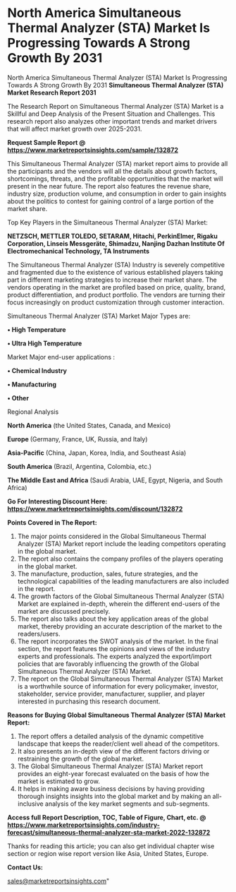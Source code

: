 # North America Simultaneous Thermal Analyzer (STA) Market Is Progressing Towards A Strong Growth By 2031
North America Simultaneous Thermal Analyzer (STA) Market Is Progressing Towards A Strong Growth By 2031
<strong>Simultaneous Thermal Analyzer (STA) Market Research Report 2031</strong>

The Research Report on Simultaneous Thermal Analyzer (STA) Market is a Skillful and Deep Analysis of the Present Situation and Challenges. This research report also analyzes other important trends and market drivers that will affect market growth over 2025-2031.

<strong>Request Sample Report @ <a href=https://www.marketreportsinsights.com/sample/132872>https://www.marketreportsinsights.com/sample/132872</a></strong>

This Simultaneous Thermal Analyzer (STA) market report aims to provide all the participants and the vendors will all the details about growth factors, shortcomings, threats, and the profitable opportunities that the market will present in the near future. The report also features the revenue share, industry size, production volume, and consumption in order to gain insights about the politics to contest for gaining control of a large portion of the market share.

Top Key Players in the Simultaneous Thermal Analyzer (STA) Market:

<strong>NETZSCH, METTLER TOLEDO, SETARAM, Hitachi, PerkinElmer, Rigaku Corporation, Linseis Messgeräte, Shimadzu, Nanjing Dazhan Institute Of Electromechanical Technology, TA Instruments</strong>

The Simultaneous Thermal Analyzer (STA) Industry is severely competitive and fragmented due to the existence of various established players taking part in different marketing strategies to increase their market share. The vendors operating in the market are profiled based on price, quality, brand, product differentiation, and product portfolio. The vendors are turning their focus increasingly on product customization through customer interaction.

Simultaneous Thermal Analyzer (STA) Market Major Types are:

<strong>• High Temperature

• Ultra High Temperature</strong>

Market Major end-user applications :

<strong>• Chemical Industry

• Manufacturing

• Other</strong>

Regional Analysis

</u><strong><b>North America</b></strong> (the United States, Canada, and Mexico)

<strong><b>Europe </b></strong>(Germany, France, UK, Russia, and Italy)

<strong><b>Asia-Pacific</b></strong> (China, Japan, Korea, India, and Southeast Asia)

<strong><b>South America</b></strong> (Brazil, Argentina, Colombia, etc.)

<strong><b>The Middle East and Africa</b></strong> (Saudi Arabia, UAE, Egypt, Nigeria, and South Africa)

<strong>Go For Interesting Discount Here: <a href=https://www.marketreportsinsights.com/discount/132872>https://www.marketreportsinsights.com/discount/132872</a></strong>

<strong>Points Covered in The Report:</strong>
<ol>
  <li>The major points considered in the Global Simultaneous Thermal Analyzer (STA) Market report include the leading competitors operating in the global market.</li>
  <li>The report also contains the company profiles of the players operating in the global market.</li>
  <li>The manufacture, production, sales, future strategies, and the technological capabilities of the leading manufacturers are also included in the report.</li>
  <li>The growth factors of the Global Simultaneous Thermal Analyzer (STA) Market are explained in-depth, wherein the different end-users of the market are discussed precisely.</li>
  <li>The report also talks about the key application areas of the global market, thereby providing an accurate description of the market to the readers/users.</li>
  <li>The report incorporates the SWOT analysis of the market. In the final section, the report features the opinions and views of the industry experts and professionals. The experts analyzed the export/import policies that are favorably influencing the growth of the Global Simultaneous Thermal Analyzer (STA) Market.</li>
  <li>The report on the Global Simultaneous Thermal Analyzer (STA) Market is a worthwhile source of information for every policymaker, investor, stakeholder, service provider, manufacturer, supplier, and player interested in purchasing this research document.</li>
</ol>
<strong>Reasons for Buying Global Simultaneous Thermal Analyzer (STA) Market Report:</strong>

<ol>
  <li>The report offers a detailed analysis of the dynamic competitive landscape that keeps the reader/client well ahead of the competitors.</li>
  <li>It also presents an in-depth view of the different factors driving or restraining the growth of the global market.</li>
  <li>The Global Simultaneous Thermal Analyzer (STA) Market report provides an eight-year forecast evaluated on the basis of how the market is estimated to grow.</li>
  <li>It helps in making aware business decisions by having providing thorough insights insights into the global market and by making an all-inclusive analysis of the key market segments and sub-segments.</li>
</ol>
<strong>Access full Report Description, TOC, Table of Figure, Chart, etc. @ <a href=https://www.marketreportsinsights.com/industry-forecast/simultaneous-thermal-analyzer-sta-market-2022-132872>https://www.marketreportsinsights.com/industry-forecast/simultaneous-thermal-analyzer-sta-market-2022-132872</a></strong>


Thanks for reading this article; you can also get individual chapter wise section or region wise report version like Asia, United States, Europe.

<strong>Contact Us:</strong>

sales@marketreportsinsights.com"
